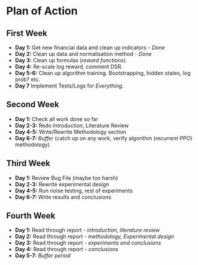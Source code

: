 # Plan of Action

## First Week

- **Day 1:** Get new financial data and clean up indicators - _Done_
- **Day 2:** Clean up data and normalisation method - _Done_
- **Day 3:** Clean up formulas (_reward functions_).
- **Day 4:** Re-scale log reward, comment DSR.
- **Day 5-6:** Clean up algorithm training. Bootstrapping, hidden states, log prob? etc.
- **Day 7** Implement Tests/Logs for _Everything_.

## Second Week

- **Day 1:** Check all work done so far
- **Day 2-3:** Redo Introduction, Literature Review
- **Day 4-5:** Write/Rewrite Methodology section
- **Day 6-7:** _Buffer_ (catch up on any work, verify algorithm (_recurrent PPO_) methodology)

## Third Week

- **Day 1:** Review Bug File (maybe too harsh)
- **Day 2-3:** Rewrite experimental design
- **Day 4-5:** Run noise testing, rest of experiments
- **Day 6-7:** Write results and conclusions

## Fourth Week

- **Day 1:** Read through report - _introduction, literature review_
- **Day 2:** Read through report - _methodology, Experimental design_
- **Day 3:** Read through report - _experiments and conclusions_
- **Day 4:** Read through report - _conclusions_
- **Day 5-7:** _Buffer period_
